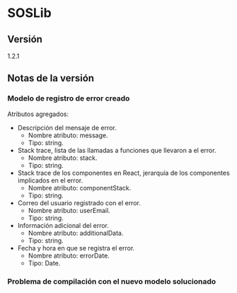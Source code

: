 # SOSLib

## Versión

1.2.1

## Notas de la versión

### Modelo de registro de error creado

Atributos agregados:  

- Descripción del mensaje de error.
  - Nombre atributo: message.
  - Tipo: string.
- Stack trace, lista de las llamadas a funciones que llevaron a el error.
  - Nombre atributo: stack.
  - Tipo: string.
- Stack trace de los componentes en React, jerarquía de los componentes implicados en el error.
  - Nombre atributo: componentStack.
  - Tipo: string.
- Correo del usuario registrado con el error.
  - Nombre atributo: userEmail.
  - Tipo: string.
- Información adicional del error.
  - Nombre atributo: additionalData.
  - Tipo: string.
- Fecha y hora en que se registra el error.
  - Nombre atributo: errorDate.
  - Tipo: Date.

### Problema de compilación con el nuevo modelo solucionado
